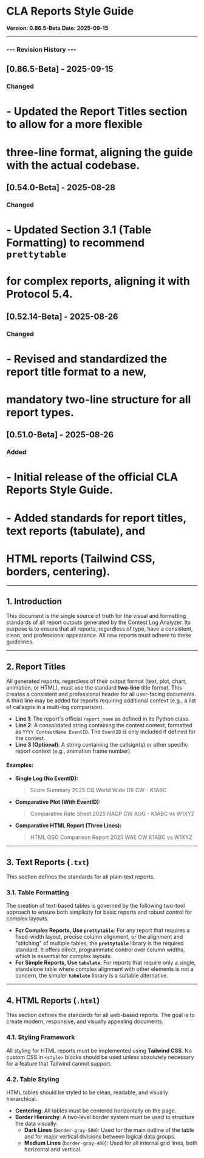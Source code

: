 # CLA Reports Style Guide

**Version: 0.86.5-Beta**
**Date: 2025-09-15**

---
### --- Revision History ---
## [0.86.5-Beta] - 2025-09-15
### Changed
# - Updated the Report Titles section to allow for a more flexible
#   three-line format, aligning the guide with the actual codebase.
## [0.54.0-Beta] - 2025-08-28
### Changed
# - Updated Section 3.1 (Table Formatting) to recommend `prettytable`
#   for complex reports, aligning it with Protocol 5.4.
## [0.52.14-Beta] - 2025-08-26
### Changed
# - Revised and standardized the report title format to a new,
#   mandatory two-line structure for all report types.
## [0.51.0-Beta] - 2025-08-26
### Added
# - Initial release of the official CLA Reports Style Guide.
# - Added standards for report titles, text reports (tabulate), and
#   HTML reports (Tailwind CSS, borders, centering).
---

## 1. Introduction
This document is the single source of truth for the visual and formatting standards of all report outputs generated by the Contest Log Analyzer.
Its purpose is to ensure that all reports, regardless of type, have a consistent, clean, and professional appearance.
All new reports must adhere to these guidelines.

---
## 2. Report Titles
All generated reports, regardless of their output format (text, plot, chart, animation, or HTML), must use the standard **two-line** title format.
This creates a consistent and professional header for all user-facing documents. A third line may be added for reports requiring additional context (e.g., a list of callsigns in a multi-log comparison).

* **Line 1**: The report's official `report_name` as defined in its Python class.
* **Line 2**: A consolidated string containing the contest context, formatted as `YYYY ContestName EventID`. The `EventID` is only included if defined for the contest.
* **Line 3 (Optional)**: A string containing the callsign(s) or other specific report context (e.g., animation frame number).

#### **Examples:**
* **Single Log (No EventID):**
    > Score Summary
    > 2025 CQ World Wide DX CW - K1ABC

* **Comparative Plot (With EventID):**
    > Comparative Rate Sheet
    > 2025 NAQP CW AUG - K1ABC vs W1XYZ

* **Comparative HTML Report (Three Lines):**
    > HTML QSO Comparison Report
    > 2025 WAE CW
    > K1ABC vs W1XYZ
---
## 3. Text Reports (`.txt`)
This section defines the standards for all plain-text reports.
### 3.1. Table Formatting
The creation of text-based tables is governed by the following two-tool approach to ensure both simplicity for basic reports and robust control for complex layouts.
* **For Complex Reports, Use `prettytable`**: For any report that requires a fixed-width layout, precise column alignment, or the alignment and "stitching" of multiple tables, the **`prettytable`** library is the required standard.
It offers direct, programmatic control over column widths, which is essential for complex layouts.
* **For Simple Reports, Use `tabulate`**: For reports that require only a single, standalone table where complex alignment with other elements is not a concern, the simpler **`tabulate`** library is a suitable alternative.
---
## 4. HTML Reports (`.html`)
This section defines the standards for all web-based reports.
The goal is to create modern, responsive, and visually appealing documents.

### 4.1. Styling Framework
All styling for HTML reports must be implemented using **Tailwind CSS**.
No custom CSS in `<style>` blocks should be used unless absolutely necessary for a feature that Tailwind cannot support.
### 4.2. Table Styling
HTML tables should be styled to be clean, readable, and visually hierarchical.
* **Centering**: All tables must be centered horizontally on the page.
* **Border Hierarchy**: A two-level border system must be used to structure the data visually:
    * **Dark Lines** (`border-gray-500`): Used for the main outline of the table and for major vertical divisions between logical data groups.
    * **Medium Lines** (`border-gray-400`): Used for all internal grid lines, both horizontal and vertical.